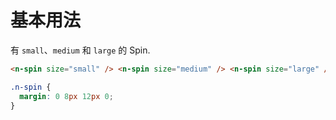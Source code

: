 # 基本用法
有 `small`、`medium` 和 `large` 的 Spin.
```html
<n-spin size="small" /> <n-spin size="medium" /> <n-spin size="large" />
```
```css
.n-spin {
  margin: 0 8px 12px 0;
}
```